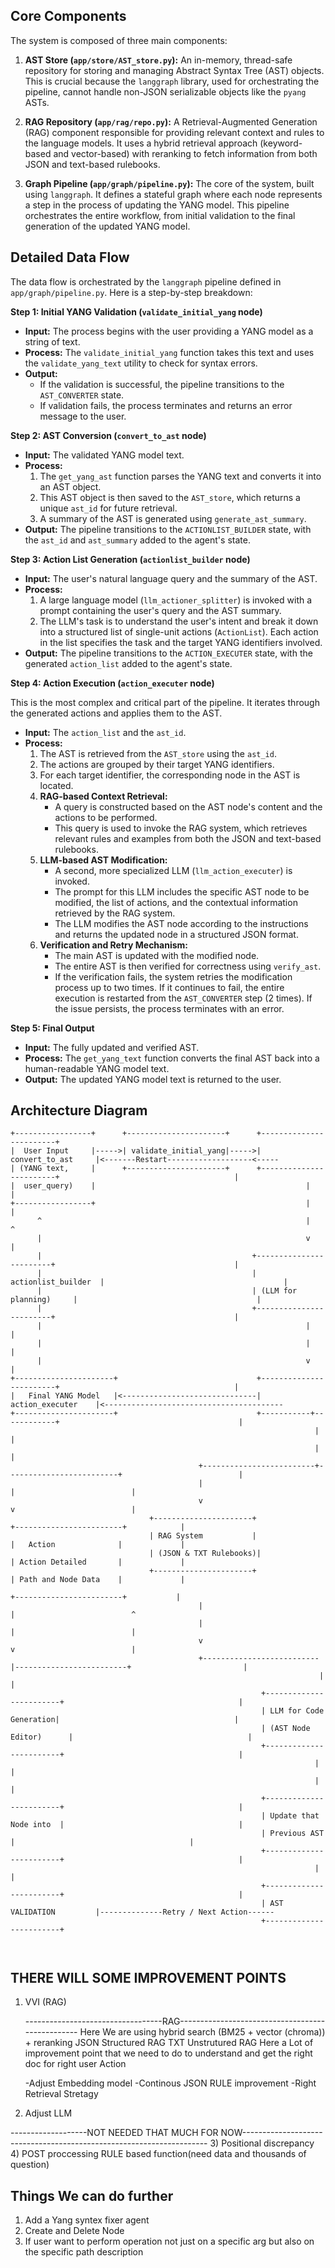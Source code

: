 ## Core Components

The system is composed of three main components:

1.  **AST Store (`app/store/AST_store.py`):** An in-memory, thread-safe repository for storing and managing Abstract Syntax Tree (AST) objects. This is crucial because the `langgraph` library, used for orchestrating the pipeline, cannot handle non-JSON serializable objects like the `pyang` ASTs.

2.  **RAG Repository (`app/rag/repo.py`):** A Retrieval-Augmented Generation (RAG) component responsible for providing relevant context and rules to the language models. It uses a hybrid retrieval approach (keyword-based and vector-based) with reranking to fetch information from both JSON and text-based rulebooks.

3.  **Graph Pipeline (`app/graph/pipeline.py`):** The core of the system, built using `langgraph`. It defines a stateful graph where each node represents a step in the process of updating the YANG model. This pipeline orchestrates the entire workflow, from initial validation to the final generation of the updated YANG model.

## Detailed Data Flow

The data flow is orchestrated by the `langgraph` pipeline defined in `app/graph/pipeline.py`. Here is a step-by-step breakdown:

**Step 1: Initial YANG Validation (`validate_initial_yang` node)**

*   **Input:** The process begins with the user providing a YANG model as a string of text.
*   **Process:** The `validate_initial_yang` function takes this text and uses the `validate_yang_text` utility to check for syntax errors.
*   **Output:**
    *   If the validation is successful, the pipeline transitions to the `AST_CONVERTER` state.
    *   If validation fails, the process terminates and returns an error message to the user.

**Step 2: AST Conversion (`convert_to_ast` node)**

*   **Input:** The validated YANG model text.
*   **Process:**
    1.  The `get_yang_ast` function parses the YANG text and converts it into an AST object.
    2.  This AST object is then saved to the `AST_store`, which returns a unique `ast_id` for future retrieval.
    3.  A summary of the AST is generated using `generate_ast_summary`.
*   **Output:** The pipeline transitions to the `ACTIONLIST_BUILDER` state, with the `ast_id` and `ast_summary` added to the agent's state.

**Step 3: Action List Generation (`actionlist_builder` node)**

*   **Input:** The user's natural language query and the summary of the AST.
*   **Process:**
    1.  A large language model (`llm_actioner_splitter`) is invoked with a prompt containing the user's query and the AST summary.
    2.  The LLM's task is to understand the user's intent and break it down into a structured list of single-unit actions (`ActionList`). Each action in the list specifies the task and the target YANG identifiers involved.
*   **Output:** The pipeline transitions to the `ACTION_EXECUTER` state, with the generated `action_list` added to the agent's state.

**Step 4: Action Execution (`action_executer` node)**

This is the most complex and critical part of the pipeline. It iterates through the generated actions and applies them to the AST.

*   **Input:** The `action_list` and the `ast_id`.
*   **Process:**
    1.  The AST is retrieved from the `AST_store` using the `ast_id`.
    2.  The actions are grouped by their target YANG identifiers.
    3.  For each target identifier, the corresponding node in the AST is located.
    4.  **RAG-based Context Retrieval:**
        *   A query is constructed based on the AST node's content and the actions to be performed.
        *   This query is used to invoke the RAG system, which retrieves relevant rules and examples from both the JSON and text-based rulebooks.
    5.  **LLM-based AST Modification:**
        *   A second, more specialized LLM (`llm_action_executer`) is invoked.
        *   The prompt for this LLM includes the specific AST node to be modified, the list of actions, and the contextual information retrieved by the RAG system.
        *   The LLM modifies the AST node according to the instructions and returns the updated node in a structured JSON format.
    6.  **Verification and Retry Mechanism:**
        *   The main AST is updated with the modified node.
        *   The entire AST is then verified for correctness using `verify_ast`.
        *   If the verification fails, the system retries the modification process up to two times. If it continues to fail, the entire execution is restarted from the `AST_CONVERTER` step (2 times). If the issue persists, the process terminates with an error.

**Step 5: Final Output**

*   **Input:** The fully updated and verified AST.
*   **Process:** The `get_yang_text` function converts the final AST back into a human-readable YANG model text.
*   **Output:** The updated YANG model text is returned to the user.

## Architecture Diagram

```
+-----------------+      +----------------------+      +------------------------+
|  User Input     |----->| validate_initial_yang|----->|     convert_to_ast     |<-------Restart-------------------<-----
| (YANG text,     |      +----------------------+      +------------------------+                                       |
|  user_query)    |                                               |                                                     |
+-----------------+                                               |                                                     |
      ^                                                           |                                                     ^
      |                                                           v                                                     |
      |                                               +------------------------+                                        |
      |                                               |    actionlist_builder  |                                        |
      |                                               | (LLM for planning)     |                                        |
      |                                               +------------------------+                                        |
      |                                                           |                                                     |
      |                                                           |                                                     |
      |                                                           v                                                     |
+----------------------+                               +------------------------+                                       |
|   Final YANG Model   |<------------------------------|     action_executer    |<----------------------------------------
+----------------------+                               +-----------+------------+                                        |
                                                                    |                                                    |
                                                                    |                                                    |
                                          +-------------------------+-------------------------+                          |
                                          |                                                   |                          |
                                          v                                                   v                          |
                               +----------------------+                            +------------------------+            |
                               | RAG System           |                            |   Action              |             |
                               | (JSON & TXT Rulebooks)|                           | Action Detailed       |             |
                               +----------------------+                            | Path and Node Data    |             |
                                                                                    +------------------------+           |
                                          |                                                   |                          ^
                                          |                                                   |                          |
                                          v                                                   v                          |
                                          +--------------------------|-------------------------+                         |
                                                                     |                                                   |
                                                        +------------------------+                                       |
                                                        | LLM for Code Generation|                                       |
                                                        | (AST Node Editor)      |                                       |
                                                        +------------------------+                                       |
                                                                    |                                                    |
                                                                    |                                                    |
                                                        +------------------------+                                       |
                                                        | Update that Node into  |                                       |
                                                        | Previous AST           |                                       |
                                                        +------------------------+                                       |
                                                                    |                                                    |
                                                        +------------------------+                                       |
                                                        | AST VALIDATION         |--------------Retry / Next Action------        
                                                        +------------------------+



```


## THERE WILL SOME IMPROVEMENT POINTS


1) VVI (RAG)

    ----------------------------------RAG-------------------------------------------------
    Here We are using hybrid search (BM25 + vector (chroma)) + reranking
            JSON Structured RAG 
            TXT Unstrutured RAG
    Here a Lot of improvement point that we need to do to understand and get the right doc for right user Action


    -Adjust Embedding model
    -Continous JSON RULE improvement
    -Right Retrieval Stretagy


2)  Adjust LLM

-------------------NOT NEEDED THAT MUCH FOR NOW---------------------------------------------------------------------
3)  Positional discrepancy
4)  POST proccessing RULE based function(need data and thousands of question)


## Things We can do further
1) Add a Yang syntex fixer agent
2) Create and Delete Node
3) If user want to perform operation not just on a specific arg but also on the specific path description
